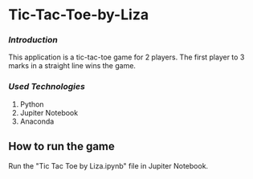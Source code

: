 # Tic-Tac-Toe-by-Liza

### **_Introduction_**
This application is a tic-tac-toe game for 2 players. The first player to 3 marks in a straight line wins the game.

### **_Used Technologies_**
1. Python
2. Jupiter Notebook
3. Anaconda
 
## How to run the game
Run the "Tic Tac Toe by Liza.ipynb" file in Jupiter Notebook.
